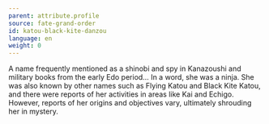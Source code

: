 ```yaml
---
parent: attribute.profile
source: fate-grand-order
id: katou-black-kite-danzou
language: en
weight: 0
---
```


A name frequently mentioned as a shinobi and spy in Kanazoushi and military books from the early Edo period…
In a word, she was a ninja.
She was also known by other names such as Flying Katou and Black Kite Katou, and there were reports of her activities in areas like Kai and Echigo. However, reports of her origins and objectives vary, ultimately shrouding her in mystery. 
